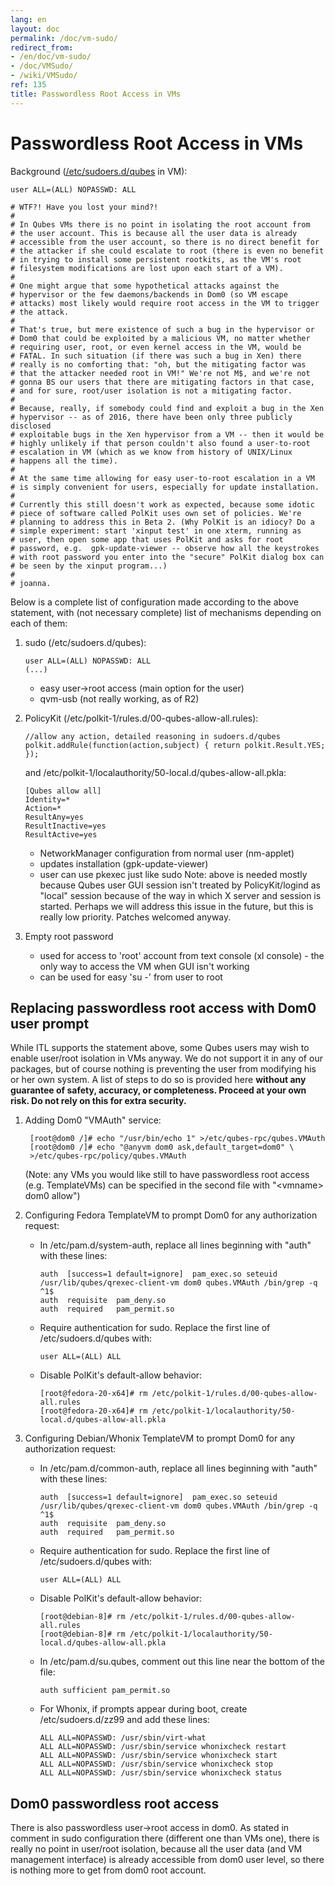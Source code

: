 ```yaml
---
lang: en
layout: doc
permalink: /doc/vm-sudo/
redirect_from:
- /en/doc/vm-sudo/
- /doc/VMSudo/
- /wiki/VMSudo/
ref: 135
title: Passwordless Root Access in VMs
---
```


Passwordless Root Access in VMs
===============================

Background ([/etc/sudoers.d/qubes](https://github.com/QubesOS/qubes-core-agent-linux/blob/master/misc/qubes.sudoers) in VM):

    user ALL=(ALL) NOPASSWD: ALL

    # WTF?! Have you lost your mind?!
    #
    # In Qubes VMs there is no point in isolating the root account from
    # the user account. This is because all the user data is already
    # accessible from the user account, so there is no direct benefit for
    # the attacker if she could escalate to root (there is even no benefit
    # in trying to install some persistent rootkits, as the VM's root
    # filesystem modifications are lost upon each start of a VM).
    #
    # One might argue that some hypothetical attacks against the
    # hypervisor or the few daemons/backends in Dom0 (so VM escape
    # attacks) most likely would require root access in the VM to trigger
    # the attack.
    #
    # That's true, but mere existence of such a bug in the hypervisor or
    # Dom0 that could be exploited by a malicious VM, no matter whether
    # requiring user, root, or even kernel access in the VM, would be
    # FATAL. In such situation (if there was such a bug in Xen) there
    # really is no comforting that: "oh, but the mitigating factor was
    # that the attacker needed root in VM!" We're not M$, and we're not
    # gonna BS our users that there are mitigating factors in that case,
    # and for sure, root/user isolation is not a mitigating factor.
    #
    # Because, really, if somebody could find and exploit a bug in the Xen
    # hypervisor -- as of 2016, there have been only three publicly disclosed
    # exploitable bugs in the Xen hypervisor from a VM -- then it would be
    # highly unlikely if that person couldn't also found a user-to-root
    # escalation in VM (which as we know from history of UNIX/Linux
    # happens all the time).
    #
    # At the same time allowing for easy user-to-root escalation in a VM
    # is simply convenient for users, especially for update installation.
    #
    # Currently this still doesn't work as expected, because some idotic
    # piece of software called PolKit uses own set of policies. We're
    # planning to address this in Beta 2. (Why PolKit is an idiocy? Do a
    # simple experiment: start 'xinput test' in one xterm, running as
    # user, then open some app that uses PolKit and asks for root
    # password, e.g.  gpk-update-viewer -- observe how all the keystrokes
    # with root password you enter into the "secure" PolKit dialog box can
    # be seen by the xinput program...)
    #
    # joanna.

Below is a complete list of configuration made according to the above statement, with (not necessary complete) list of mechanisms depending on each of them:

1.  sudo (/etc/sudoers.d/qubes):

        user ALL=(ALL) NOPASSWD: ALL
        (...)

    - easy user->root access (main option for the user)
    - qvm-usb (not really working, as of R2)

2.  PolicyKit (/etc/polkit-1/rules.d/00-qubes-allow-all.rules):

        //allow any action, detailed reasoning in sudoers.d/qubes
        polkit.addRule(function(action,subject) { return polkit.Result.YES; });

    and /etc/polkit-1/localauthority/50-local.d/qubes-allow-all.pkla:

        [Qubes allow all]
        Identity=*
        Action=*
        ResultAny=yes
        ResultInactive=yes
        ResultActive=yes

    - NetworkManager configuration from normal user (nm-applet)
    - updates installation (gpk-update-viewer)
    - user can use pkexec just like sudo Note: above is needed mostly because Qubes user GUI session isn't treated by PolicyKit/logind as "local" session because of the way in which X server and session is started.
      Perhaps we will address this issue in the future, but this is really low priority.
      Patches welcomed anyway.

3.  Empty root password
    - used for access to 'root' account from text console (xl console) - the only way to access the VM when GUI isn't working
    - can be used for easy 'su -' from user to root

Replacing passwordless root access with Dom0 user prompt
--------------------------------------------------------

While ITL supports the statement above, some Qubes users may wish to enable user/root isolation in VMs anyway.
We do not support it in any of our packages, but of course nothing is preventing the user from modifying his or her own system.
A list of steps to do so is provided here **without any guarantee of safety, accuracy, or completeness.
Proceed at your own risk.
Do not rely on this for extra security.**

1. Adding Dom0 "VMAuth" service:

        [root@dom0 /]# echo "/usr/bin/echo 1" >/etc/qubes-rpc/qubes.VMAuth
        [root@dom0 /]# echo "@anyvm dom0 ask,default_target=dom0" \
        >/etc/qubes-rpc/policy/qubes.VMAuth

   (Note: any VMs you would like still to have passwordless root access (e.g. TemplateVMs) can be specified in the second file with "\<vmname\> dom0 allow")

2. Configuring Fedora TemplateVM to prompt Dom0 for any authorization request:
    - In /etc/pam.d/system-auth, replace all lines beginning with "auth" with these lines:

          auth  [success=1 default=ignore]  pam_exec.so seteuid /usr/lib/qubes/qrexec-client-vm dom0 qubes.VMAuth /bin/grep -q ^1$
          auth  requisite  pam_deny.so
          auth  required   pam_permit.so

    - Require authentication for sudo.
      Replace the first line of /etc/sudoers.d/qubes with:

          user ALL=(ALL) ALL

    - Disable PolKit's default-allow behavior:

          [root@fedora-20-x64]# rm /etc/polkit-1/rules.d/00-qubes-allow-all.rules
          [root@fedora-20-x64]# rm /etc/polkit-1/localauthority/50-local.d/qubes-allow-all.pkla

3. Configuring Debian/Whonix TemplateVM to prompt Dom0 for any authorization request:
    - In /etc/pam.d/common-auth, replace all lines beginning with "auth" with these lines:

          auth  [success=1 default=ignore]  pam_exec.so seteuid /usr/lib/qubes/qrexec-client-vm dom0 qubes.VMAuth /bin/grep -q ^1$
          auth  requisite  pam_deny.so
          auth  required   pam_permit.so

    - Require authentication for sudo.
      Replace the first line of /etc/sudoers.d/qubes with:

          user ALL=(ALL) ALL

    - Disable PolKit's default-allow behavior:

          [root@debian-8]# rm /etc/polkit-1/rules.d/00-qubes-allow-all.rules
          [root@debian-8]# rm /etc/polkit-1/localauthority/50-local.d/qubes-allow-all.pkla

    - In /etc/pam.d/su.qubes, comment out this line near the bottom of the file:

          auth sufficient pam_permit.so

    - For Whonix, if prompts appear during boot, create /etc/sudoers.d/zz99 and add these lines:

          ALL ALL=NOPASSWD: /usr/sbin/virt-what
          ALL ALL=NOPASSWD: /usr/sbin/service whonixcheck restart
          ALL ALL=NOPASSWD: /usr/sbin/service whonixcheck start
          ALL ALL=NOPASSWD: /usr/sbin/service whonixcheck stop
          ALL ALL=NOPASSWD: /usr/sbin/service whonixcheck status

Dom0 passwordless root access
-----------------------------

There is also passwordless user->root access in dom0.
As stated in comment in sudo configuration there (different one than VMs one), there is really no point in user/root isolation, because all the user data (and VM management interface) is already accessible from dom0 user level, so there is nothing more to get from dom0 root account.
